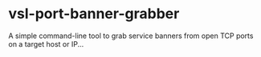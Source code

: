 # vsl-port-banner-grabber
A simple command-line tool to grab service banners from open TCP ports on a target host or IP...
